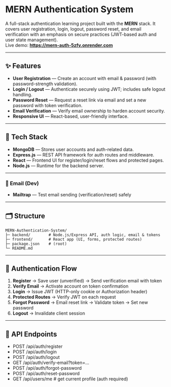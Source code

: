 # MERN Authentication System

A full-stack authentication learning project built with the **MERN** stack. It covers user registration, login, logout, password reset, and email verification with an emphasis on secure practices (JWT-based auth and user state management).  
Live demo: **https://mern-auth-5zfv.onrender.com**

---

## ✨ Features

- **User Registration** — Create an account with email & password (with password-strength validation).  
- **Login / Logout** — Authenticate securely using JWT; includes safe logout handling.  
- **Password Reset** — Request a reset link via email and set a new password with token verification.  
- **Email Verification** — Verify email ownership to harden account security.  
- **Responsive UI** — React-based, user-friendly interface.  

---

## 🧰 Tech Stack

- **MongoDB** — Stores user accounts and auth-related data.
- **Express.js** — REST API framework for auth routes and middleware.
- **React** — Frontend UI for register/login/reset flows and protected pages.
- **Node.js** — Runtime for the backend server.

---

### 📧 Email (Dev)
- **Mailtrap** — Test email sending (verification/reset) safely

---

## 🗂️ Structure

```
MERN-Authentication-System/
├─ backend/        # Node.js/Express API, auth logic, email & tokens
├─ frontend/       # React app (UI, forms, protected routes)
├─ package.json    # (root)
└─ README.md
```

---

## 🔐 Authentication Flow

1. **Register** → Save user (unverified) → Send verification email with token
2. **Verify Email** → Activate account on token confirmation
3. **Login** → Issue JWT (HTTP-only cookie or Authorization header)
4. **Protected Routes** → Verify JWT on each request
5. **Forgot Password** → Email reset link → Validate token → Set new password
6. **Logout** → Invalidate client session

---

## 🧪 API Endpoints

- POST   /api/auth/register
- POST   /api/auth/login
- POST   /api/auth/logout
- GET    /api/auth/verify-email?token=...
- POST   /api/auth/forgot-password
- POST   /api/auth/reset-password
- GET    /api/users/me           # get current profile (auth required)
